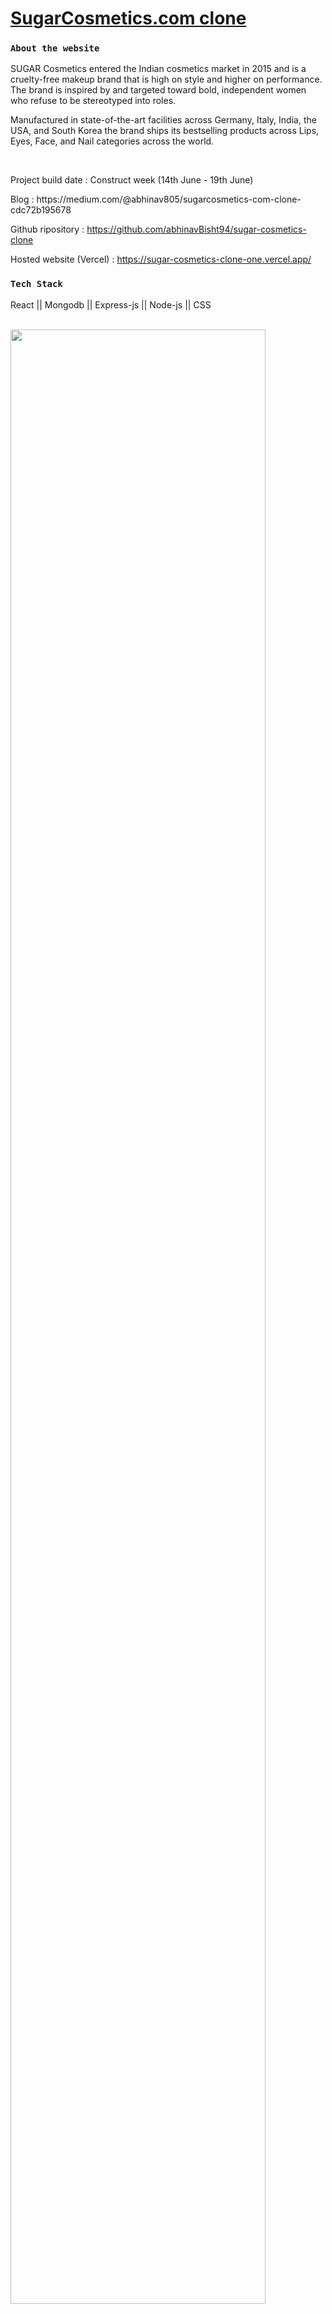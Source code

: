 <a href="https://in.sugarcosmetics.com/"><h1>SugarCosmetics.com clone</h1></a>

### `About the website`

<p>
SUGAR Cosmetics entered the Indian cosmetics market in 2015 and is a cruelty-free makeup brand that is high on style and higher on performance. The brand is inspired by and targeted toward bold, independent women who refuse to be stereotyped into roles.
</p>
<p>
Manufactured in state-of-the-art facilities across Germany, Italy, India, the USA, and South Korea the brand ships its bestselling products across Lips, Eyes, Face, and Nail categories across the world.
</p>

<br/>
<p>Project build date : Construct week (14th June - 19th June)</p>

<p>
Blog : https://medium.com/@abhinav805/sugarcosmetics-com-clone-cdc72b195678

Github ripository : https://github.com/abhinavBisht94/sugar-cosmetics-clone

Hosted website (Vercel) :  https://sugar-cosmetics-clone-one.vercel.app/
</p>

### `Tech Stack`
<p>React || Mongodb || Express-js || Node-js || CSS</p>

<br/>
<img width="90%" src="https://miro.medium.com/max/1400/1*Tmf2OG61QbwoMycMjz0kzQ.png"/>

<br/>
<img width="90%" src="https://miro.medium.com/max/1400/1*HwzbA8qMmBwWZ1kZLCvukg.png"/>

<br/>
<img width="90%" src="https://miro.medium.com/max/1400/1*PfWNFHzzIXNfUv2DV7ZKVA.png"/>

<br/>
<img width="90%" src="https://miro.medium.com/max/1400/1*BTq1ZjKtB_8c_RAWSenlVw.png"/>

<br/>
<img width="90%" src="https://miro.medium.com/max/1400/1*hSSJqdOsXDIapGBzG3TDIg.png"/>



<!-- .

<a href=""></a>

<p></p>

<br/>
<img src=""/>
. -->
